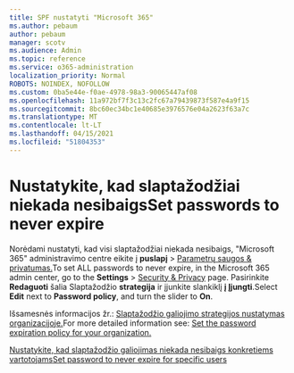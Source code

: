 ```yaml
---
title: SPF nustatyti "Microsoft 365"
ms.author: pebaum
author: pebaum
manager: scotv
ms.audience: Admin
ms.topic: reference
ms.service: o365-administration
localization_priority: Normal
ROBOTS: NOINDEX, NOFOLLOW
ms.custom: 0ba5e44e-f0ae-4978-98a3-90065447af08
ms.openlocfilehash: 11a972bf7f3c13c2fc67a79439873f587e4a9f15
ms.sourcegitcommit: 8bc60ec34bc1e40685e3976576e04a2623f63a7c
ms.translationtype: MT
ms.contentlocale: lt-LT
ms.lasthandoff: 04/15/2021
ms.locfileid: "51804353"
---
```

# <a name="set-passwords-to-never-expire"></a><span data-ttu-id="1ae8b-102">Nustatykite, kad slaptažodžiai niekada nesibaigs</span><span class="sxs-lookup"><span data-stu-id="1ae8b-102">Set passwords to never expire</span></span> 

<span data-ttu-id="1ae8b-103">Norėdami nustatyti, kad visi slaptažodžiai niekada nesibaigs, "Microsoft 365" administravimo centre eikite į **puslapį**  >  [Parametrų saugos &amp; privatumas.](https://portal.office.com/adminportal/home#/settings/security)</span><span class="sxs-lookup"><span data-stu-id="1ae8b-103">To set ALL passwords to never expire, in the Microsoft 365 admin center, go to the **Settings** > [Security &amp; Privacy](https://portal.office.com/adminportal/home#/settings/security) page.</span></span> <span data-ttu-id="1ae8b-104">Pasirinkite **Redaguoti** šalia Slaptažodžio **strategija** ir įjunkite slankiklį **į Įjungti**.</span><span class="sxs-lookup"><span data-stu-id="1ae8b-104">Select **Edit** next to **Password policy**, and turn the slider to **On**.</span></span>
  
<span data-ttu-id="1ae8b-105">Išsamesnės informacijos žr.: [Slaptažodžio galiojimo strategijos nustatymas organizacijoje.](https://docs.microsoft.com/microsoft-365/admin/manage/set-password-expiration-policy)</span><span class="sxs-lookup"><span data-stu-id="1ae8b-105">For more detailed information see: [Set the password expiration policy for your organization.](https://docs.microsoft.com/microsoft-365/admin/manage/set-password-expiration-policy)</span></span>
  
[<span data-ttu-id="1ae8b-106">Nustatykite, kad slaptažodžio galiojimas niekada nesibaigs konkretiems vartotojams</span><span class="sxs-lookup"><span data-stu-id="1ae8b-106">Set password to never expire for specific users</span></span>](https://docs.microsoft.com/microsoft-365/admin/add-users/set-password-to-never-expire)
  
